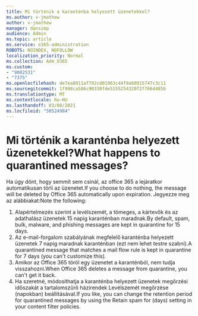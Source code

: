 ```yaml
---
title: Mi történik a karanténba helyezett üzenetekkel?
ms.author: v-jmathew
author: v-jmathew
manager: dansimp
audience: Admin
ms.topic: article
ms.service: o365-administration
ROBOTS: NOINDEX, NOFOLLOW
localization_priority: Normal
ms.collection: Adm_O365
ms.custom:
- "9002531"
- "7375"
ms.openlocfilehash: de7ea8011af792cd01963c44f8a60915747c3c11
ms.sourcegitcommit: 1f998ca586c90330fde515525432072f766d485b
ms.translationtype: MT
ms.contentlocale: hu-HU
ms.lasthandoff: 03/08/2021
ms.locfileid: "50524984"
---
```

# <a name="what-happens-to-quarantined-messages"></a><span data-ttu-id="bedee-102">Mi történik a karanténba helyezett üzenetekkel?</span><span class="sxs-lookup"><span data-stu-id="bedee-102">What happens to quarantined messages?</span></span>

<span data-ttu-id="bedee-103">Ha úgy dönt, hogy semmit sem csinál, az office 365 a lejáratkor automatikusan törli az üzenetet.</span><span class="sxs-lookup"><span data-stu-id="bedee-103">If you choose to do nothing, the message will be deleted by Office 365 automatically upon expiration.</span></span> <span data-ttu-id="bedee-104">Jegyezze meg az alábbiakat:</span><span class="sxs-lookup"><span data-stu-id="bedee-104">Note the following:</span></span>

1. <span data-ttu-id="bedee-105">Alapértelmezés szerint a levélszemét, a tömeges, a kártevők és az adathalász üzenetek 15 napig karanténban maradnak.</span><span class="sxs-lookup"><span data-stu-id="bedee-105">By default, spam, bulk, malware, and phishing messages are kept in quarantine for 15 days.</span></span>
2. <span data-ttu-id="bedee-106">Az e-mail-forgalom szabályának megfelelő karanténba helyezett üzenetek 7 napig maradnak karanténban (ezt nem lehet testre szabni).</span><span class="sxs-lookup"><span data-stu-id="bedee-106">A quarantined message that matches a mail flow rule is kept in quarantine for 7 days (you can't customize this).</span></span>
3. <span data-ttu-id="bedee-107">Amikor az Office 365 töröl egy üzenetet a karanténból, nem tudja visszahozni.</span><span class="sxs-lookup"><span data-stu-id="bedee-107">When Office 365 deletes a message from quarantine, you can't get it back.</span></span>
4. <span data-ttu-id="bedee-108">Ha szeretné, módosíthatja a karanténba helyezett üzenetek megőrzési időszakát a tartalomszűrő házirendek Levélszemét megőrzése (napokban) beállításával.</span><span class="sxs-lookup"><span data-stu-id="bedee-108">If you like, you can change the retention period for quarantined messages by using the Retain spam for (days) setting in your content filter policies.</span></span>
